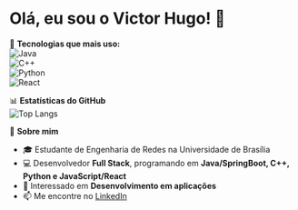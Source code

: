 # Olá, eu sou o Victor Hugo! 👋

🔧 **Tecnologias que mais uso:**  
![Java](https://img.shields.io/badge/Java-ED8B00?style=for-the-badge&logo=java&logoColor=white)  
![C++](https://img.shields.io/badge/C%2B%2B-00599C?style=for-the-badge&logo=c%2B%2B&logoColor=white)  
![Python](https://img.shields.io/badge/Python-3776AB?style=for-the-badge&logo=python&logoColor=white)  
![React](https://img.shields.io/badge/React-20232A?style=for-the-badge&logo=react&logoColor=61DAFB)  

📊 **Estatísticas do GitHub**  
![Top Langs](https://github-readme-stats.vercel.app/api/top-langs/?username=victorhugoguimaraes&layout=compact&theme=dark)  

💬 **Sobre mim**  
- 🎓 Estudante de Engenharia de Redes na Universidade de Brasília  
- 💻 Desenvolvedor **Full Stack**, programando em **Java/SpringBoot, C++, Python e JavaScript/React**  
- 🚀 Interessado em **Desenvolvimento em aplicações**  
- 📫 Me encontre no [LinkedIn](https://www.linkedin.com/in/victor-hugo-guimarães-nascimento/)  
